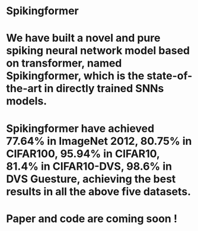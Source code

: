 # Spikingformer
# We have built a novel and pure spiking neural network model based on transformer, named Spikingformer, which is the state-of-the-art in directly trained SNNs models. 
# Spikingformer have achieved 77.64% in ImageNet 2012, 80.75% in CIFAR100, 95.94% in CIFAR10, 81.4% in CIFAR10-DVS, 98.6% in DVS Guesture, achieving the best results in all the above five datasets. 
# Paper and code are coming soon !
